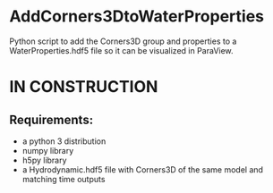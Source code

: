 # AddCorners3DtoWaterProperties
Python script to add the Corners3D group and properties to a WaterProperties.hdf5 file so it can be visualized in ParaView.

# IN CONSTRUCTION

## Requirements:
- a python 3 distribution
- numpy library
- h5py library
- a Hydrodynamic.hdf5 file with Corners3D of the same model and matching time outputs
